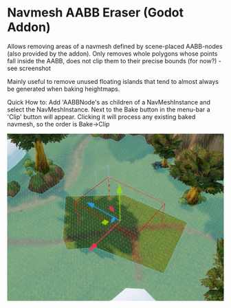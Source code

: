 # Navmesh AABB Eraser (Godot Addon)
Allows removing areas of a navmesh defined by scene-placed AABB-nodes (also provided by the addon).
Only removes whole polygons whose points fall inside the AABB, does not clip them to their precise bounds (for now?) - see screenshot

Mainly useful to remove unused floating islands that tend to almost always be generated when baking heightmaps.

Quick How to:
Add 'AABBNode's as children of a NavMeshInstance and select the NavMeshInstance. Next to the Bake button in the menu-bar a 'Clip' button will appear.
Clicking it will process any existing baked navmesh, so the order is Bake->Clip

![alt text](https://github.com/Flavelius/godot-navmesh-eraser/blob/main/Images/removal_preview.jpg?raw=true)
